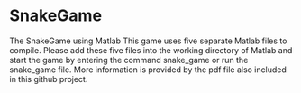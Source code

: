 # SnakeGame
The SnakeGame using Matlab
This game uses five separate Matlab files to compile. 
Please add these five files into the working directory of Matlab and start the game by entering the command snake_game or run the snake_game
file. More information is provided by the pdf file also included in this github project.
